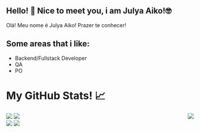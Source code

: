 ## Hello! 👋 Nice to meet you, i am Julya Aiko!🤓
Olá! Meu nome é Julya Aiko! Prazer te conhecer! 

## Some areas that i like:
* Backend/Fullstack Developer                                                         
* QA                                                                                            
* PO
  


# My GitHub Stats! 📈
<img align="right" src="https://github-readme-stats.vercel.app/api/top-langs/?username=AikoJu&theme=cobalt" /> 
<img src="https://github-readme-stats-git-masterrstaa-rickstaa.vercel.app/api?username=AikoJu&theme=cobalt" />
<img src="https://github-readme-streak-stats.herokuapp.com/?user=AikoJu&theme=cobalt"/>

<div> 
  <a href="https://www.instagram.com/aipo_yoki/" target="_blank"><img src="https://img.shields.io/badge/-Instagram-%23E4405F?style=for-the-badge&logo=instagram&logoColor=white" target="_blank"></a>
  <a href="https://www.linkedin.com/in/julya-aiko-81a764265/" target="_blank"><img src="https://img.shields.io/badge/-LinkedIn-%230077B5?style=for-the-badge&logo=linkedin&logoColor=white" target="_blank"></a> 
</div>
